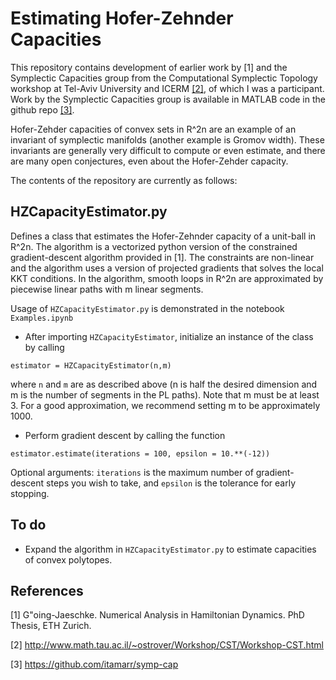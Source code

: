 # Estimating Hofer-Zehnder Capacities

This repository contains development of earlier work by [1] and the Symplectic Capacities group from the Computational Symplectic Topology workshop at Tel-Aviv University and ICERM [[2]](http://www.math.tau.ac.il/~ostrover/Workshop/CST/Workshop-CST.html), of which I was a participant.  Work by the Symplectic Capacities group is available in MATLAB code in the github repo [[3]](https://github.com/itamarr/symp-cap).

Hofer-Zehder capacities of convex sets in R^2n are an example of an invariant of symplectic manifolds (another example is Gromov width). These invariants are generally very difficult to compute or even estimate, and there are many open conjectures, even about the Hofer-Zehder capacity.

The contents of the repository are currently as follows:

## HZCapacityEstimator.py 

Defines a class that estimates the Hofer-Zehnder capacity of a unit-ball in R^2n. The algorithm is a vectorized python version of the constrained gradient-descent algorithm provided in [1].  The constraints are non-linear and the algorithm uses a version of projected gradients that solves the local KKT conditions.  In the algorithm, smooth loops in R^2n are approximated by piecewise linear paths with m linear segments.

Usage of ```HZCapacityEstimator.py``` is demonstrated in the notebook ```Examples.ipynb```

- After importing ```HZCapacityEstimator```, initialize an instance of the class by calling

```estimator = HZCapacityEstimator(n,m)```

where ```n``` and ```m``` are as described above (n is half the desired dimension and m is the number of segments in the PL paths).  Note that m must be at least 3. For a good approximation, we recommend setting m to be approximately 1000.

- Perform gradient descent by calling the function 

```estimator.estimate(iterations = 100, epsilon = 10.**(-12))```

Optional arguments: ```iterations``` is the maximum number of gradient-descent steps you wish to take, and ```epsilon``` is the tolerance for early stopping.


## To do 

- Expand the algorithm in ```HZCapacityEstimator.py``` to estimate capacities of convex polytopes.


## References

[1] G\"oing-Jaeschke. Numerical Analysis in Hamiltonian Dynamics. PhD Thesis, ETH Zurich.

[2] http://www.math.tau.ac.il/~ostrover/Workshop/CST/Workshop-CST.html

[3] https://github.com/itamarr/symp-cap